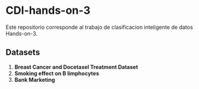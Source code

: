 # CDI-hands-on-3
Este repositorio corresponde al trabajo de clasificacion inteligente de datos Hands-on-3.

## Datasets

1. **Breast Cancer and Docetaxel Treatment Dataset**
2. **Smoking effect on B limphocytes**
3. **Bank Marketing**

